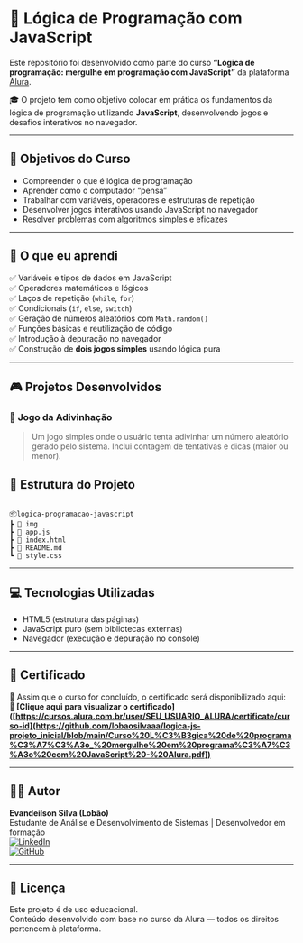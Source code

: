 # 🧠 Lógica de Programação com JavaScript

Este repositório foi desenvolvido como parte do curso **“Lógica de programação: mergulhe em programação com JavaScript”** da plataforma [Alura](https://cursos.alura.com.br/course/logica-programacao-mergulhe-programacao-javascript).

🎓 O projeto tem como objetivo colocar em prática os fundamentos da lógica de programação utilizando **JavaScript**, desenvolvendo jogos e desafios interativos no navegador.

---

## 🎯 Objetivos do Curso

- Compreender o que é lógica de programação
- Aprender como o computador “pensa”
- Trabalhar com variáveis, operadores e estruturas de repetição
- Desenvolver jogos interativos usando JavaScript no navegador
- Resolver problemas com algoritmos simples e eficazes

---

## 🧠 O que eu aprendi

✅ Variáveis e tipos de dados em JavaScript  
✅ Operadores matemáticos e lógicos  
✅ Laços de repetição (`while`, `for`)  
✅ Condicionais (`if`, `else`, `switch`)  
✅ Geração de números aleatórios com `Math.random()`  
✅ Funções básicas e reutilização de código  
✅ Introdução à depuração no navegador  
✅ Construção de **dois jogos simples** usando lógica pura

---

## 🎮 Projetos Desenvolvidos

### 🎯 **Jogo da Adivinhação**

> Um jogo simples onde o usuário tenta adivinhar um número aleatório gerado pelo sistema. Inclui contagem de tentativas e dicas (maior ou menor).

## 📁 Estrutura do Projeto

```

📦logica-programacao-javascript
┣ 📁 img
┣ 📜 app.js
┣ 📜 index.html
┣ 📜 README.md
┗ 📜 style.css

```

---

## 💻 Tecnologias Utilizadas

- HTML5 (estrutura das páginas)
- JavaScript puro (sem bibliotecas externas)
- Navegador (execução e depuração no console)

---

## 📑 Certificado

📄 Assim que o curso for concluído, o certificado será disponibilizado aqui:  
**🔗 [Clique aqui para visualizar o certificado]([https://cursos.alura.com.br/user/SEU_USUARIO_ALURA/certificate/curso-id](https://github.com/lobaosilvaaa/logica-js-projeto_inicial/blob/main/Curso%20L%C3%B3gica%20de%20programa%C3%A7%C3%A3o_%20mergulhe%20em%20programa%C3%A7%C3%A3o%20com%20JavaScript%20-%20Alura.pdf])**  

---

## 👨‍🎓 Autor

**Evandeilson Silva (Lobão)**  
Estudante de Análise e Desenvolvimento de Sistemas | Desenvolvedor em formação  
[![LinkedIn](https://img.shields.io/badge/-LinkedIn-0077B5?style=flat-square&logo=linkedin&logoColor=white)](https://www.linkedin.com/in/evandeilson-silva-64b20028a/)  
[![GitHub](https://img.shields.io/badge/-GitHub-181717?style=flat-square&logo=github&logoColor=white)](https://github.com/lobaosilva)

---

## 📜 Licença

Este projeto é de uso educacional.  
Conteúdo desenvolvido com base no curso da Alura — todos os direitos pertencem à plataforma.
